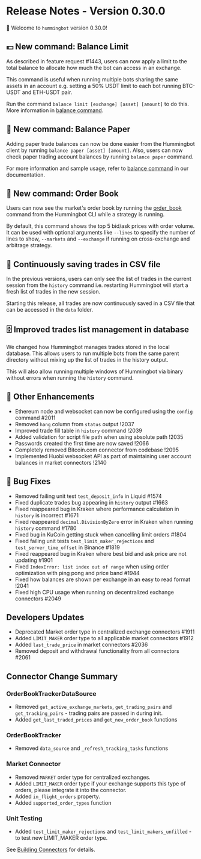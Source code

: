 # Release Notes - Version 0.30.0

🚀 Welcome to `hummingbot` version 0.30.0!


## 💵 New command: Balance Limit

As described in feature request #1443, users can now apply a limit to the total balance to allocate how much the bot can access in an exchange.

This command is useful when running multiple bots sharing the same assets in an account e.g. setting a 50% USDT limit to each bot running BTC-USDT and ETH-USDT pair.

Run the command `balance limit [exchange] [asset] [amount]` to do this. More information in [balance command](/global-configs/balance-limit/).


## 📜 New command: Balance Paper

Adding paper trade balances can now be done easier from the Hummingbot client by running `balance paper [asset] [amount]`. Also, users can now check paper trading account balances by running `balance paper` command.

For more information and sample usage, refer to [balance command](/operation/balance/#checking-balances) in our documentation.


## 📖 New command: Order Book

Users can now see the market's order book by running the [order_book](/operation/commands-shortcuts/) command from the Hummingbot CLI while a strategy is running. 

By default, this command shows the top 5 bid/ask prices with order volume. It can be used with optional arguments like `--lines` to specify the number of lines to show, `--markets` and `--exchange` if running on cross-exchange and arbitrage strategy.


## 📝 Continuously saving trades in CSV file

In the previous versions, users can only see the list of trades in the current session from the `history` command i.e. restarting Hummingbot will start a fresh list of trades in the new session.

Starting this release, all trades are now continuously saved in a CSV file that can be accessed in the `data` folder.


## 🗄 Improved trades list management in database

We changed how Hummingbot manages trades stored in the local database. This allows users to run multiple bots from the same parent directory without mixing up the list of trades in the history output.

This will also allow running multiple windows of Hummingbot via binary without errors when running the `history` command.


## 🔧 Other Enhancements

* Ethereum node and websocket can now be configured using the `config` command #2011
* Removed `hang` column from `status` output !2037
* Improved trade fill table in `history` command !2039
* Added validation for script file path when using absolute path !2035
* Passwords created the first time are now saved !2066
* Completely removed Bitcoin.com connector from codebase !2095
* Implemented Huobi websocket API as part of maintaining user account balances in market connectors !2140


## 🐞 Bug Fixes

* Removed failing unit test `test_deposit_info` in Liquid #1574
* Fixed duplicate trades bug appearing in `history` output #1663
* Fixed reappeared bug in Kraken where performance calculation in `history` is incorrect #1671
* Fixed reappeared `decimal.DivisionByZero` error in Kraken when running `history` command #1780
* Fixed bug in KuCoin getting stuck when cancelling limit orders #1804
* Fixed failing unit tests `test_limit_maker_rejections` and `test_server_time_offset` in Binance #1819
* Fixed reappeared bug in Kraken where best bid and ask price are not updating #1901
* Fixed `IndexError: list index out of range` when using order optimization with ping pong and price band #1944
* Fixed how balances are shown per exchange in an easy to read format !2041
* Fixed high CPU usage when running on decentralized exchange connectors #2049

## Developers Updates 

* Deprecated Market order type in centralized exchange connectors #1911
* Added `LIMIT_MAKER` order type to all applicable market connectors #1912
* Added `last_trade_price` in market connectors #2036
* Removed deposit and withdrawal functionality from all connectors #2061

## Connector Change Summary

### OrderBookTrackerDataSource
* Removed `get_active_exchange_markets`, `get_trading_pairs` and `get_tracking_pairs` - trading pairs are passed in during init.
* Added `get_last_traded_prices` and `get_new_order_book` functions

### OrderBookTracker
* Removed `data_source` and `_refresh_tracking_tasks` functions

### Market Connector
* Removed `MARKET` order type for centralized exchanges. 
* Added `LIMIT_MAKER` order type if your exchange supports this type of orders, please integrate it into the connector.
* Added `in_flight_orders` property. 
* Added `supported_order_types` function

### Unit Testing
* Added `test_limit_maker_rejections` and `test_limit_makers_unfilled` - to test new LIMIT_MAKER order type.

See [Building Connectors](/developers/connectors/architecture/) for details. 
